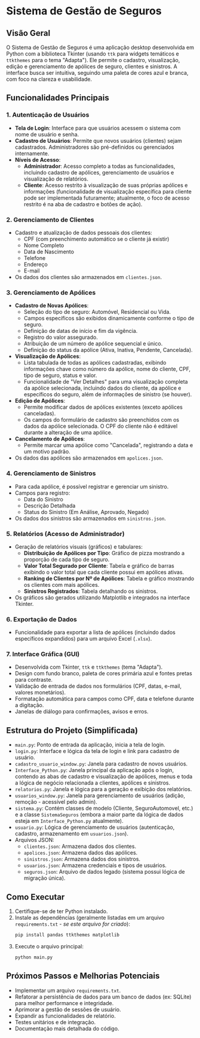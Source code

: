# Sistema de Gestão de Seguros 

## Visão Geral

O Sistema de Gestão de Seguros é uma aplicação desktop desenvolvida em Python com a biblioteca Tkinter (usando `ttk` para widgets temáticos e `ttkthemes` para o tema "Adapta"). Ele permite o cadastro, visualização, edição e gerenciamento de apólices de seguro, clientes e sinistros. A interface busca ser intuitiva, seguindo uma paleta de cores azul e branca, com foco na clareza e usabilidade.

## Funcionalidades Principais

### 1. Autenticação de Usuários
- **Tela de Login**: Interface para que usuários acessem o sistema com nome de usuário e senha.
- **Cadastro de Usuários**: Permite que novos usuários (clientes) sejam cadastrados. Administradores são pré-definidos ou gerenciados internamente.
- **Níveis de Acesso**:
    - **Administrador**: Acesso completo a todas as funcionalidades, incluindo cadastro de apólices, gerenciamento de usuários e visualização de relatórios.
    - **Cliente**: Acesso restrito à visualização de suas próprias apólices e informações (funcionalidade de visualização específica para cliente pode ser implementada futuramente; atualmente, o foco de acesso restrito é na aba de cadastro e botões de ação).

### 2. Gerenciamento de Clientes
- Cadastro e atualização de dados pessoais dos clientes:
    - CPF (com preenchimento automático se o cliente já existir)
    - Nome Completo
    - Data de Nascimento
    - Telefone
    - Endereço
    - E-mail
- Os dados dos clientes são armazenados em `clientes.json`.

### 3. Gerenciamento de Apólices
- **Cadastro de Novas Apólices**:
    - Seleção do tipo de seguro: Automóvel, Residencial ou Vida.
    - Campos específicos são exibidos dinamicamente conforme o tipo de seguro.
    - Definição de datas de início e fim da vigência.
    - Registro do valor assegurado.
    - Atribuição de um número de apólice sequencial e único.
    - Definição do status da apólice (Ativa, Inativa, Pendente, Cancelada).
- **Visualização de Apólices**:
    - Lista tabulada de todas as apólices cadastradas, exibindo informações chave como número da apólice, nome do cliente, CPF, tipo de seguro, status e valor.
    - Funcionalidade de "Ver Detalhes" para uma visualização completa da apólice selecionada, incluindo dados do cliente, da apólice e específicos do seguro, além de informações de sinistro (se houver).
- **Edição de Apólices**:
    - Permite modificar dados de apólices existentes (exceto apólices canceladas).
    - Os campos do formulário de cadastro são preenchidos com os dados da apólice selecionada. O CPF do cliente não é editável durante a alteração de uma apólice.
- **Cancelamento de Apólices**:
    - Permite marcar uma apólice como "Cancelada", registrando a data e um motivo padrão.
- Os dados das apólices são armazenados em `apolices.json`.

### 4. Gerenciamento de Sinistros
- Para cada apólice, é possível registrar e gerenciar um sinistro.
- Campos para registro:
    - Data do Sinistro
    - Descrição Detalhada
    - Status do Sinistro (Em Análise, Aprovado, Negado)
- Os dados dos sinistros são armazenados em `sinistros.json`.

### 5. Relatórios (Acesso de Administrador)
- Geração de relatórios visuais (gráficos) e tabulares:
    - **Distribuição de Apólices por Tipo**: Gráfico de pizza mostrando a proporção de cada tipo de seguro.
    - **Valor Total Segurado por Cliente**: Tabela e gráfico de barras exibindo o valor total que cada cliente possui em apólices ativas.
    - **Ranking de Clientes por Nº de Apólices**: Tabela e gráfico mostrando os clientes com mais apólices.
    - **Sinistros Registrados**: Tabela detalhando os sinistros.
- Os gráficos são gerados utilizando Matplotlib e integrados na interface Tkinter.

### 6. Exportação de Dados
- Funcionalidade para exportar a lista de apólices (incluindo dados específicos expandidos) para um arquivo Excel (`.xlsx`).

### 7. Interface Gráfica (GUI)
- Desenvolvida com Tkinter, `ttk` e `ttkthemes` (tema "Adapta").
- Design com fundo branco, paleta de cores primária azul e fontes pretas para contraste.
- Validação de entrada de dados nos formulários (CPF, datas, e-mail, valores monetários).
- Formatação automática para campos como CPF, data e telefone durante a digitação.
- Janelas de diálogo para confirmações, avisos e erros.

## Estrutura do Projeto (Simplificada)

- `main.py`: Ponto de entrada da aplicação, inicia a tela de login.
- `login.py`: Interface e lógica da tela de login e link para cadastro de usuário.
- `cadastro_usuario_window.py`: Janela para cadastro de novos usuários.
- `Interface_Python.py`: Janela principal da aplicação após o login, contendo as abas de cadastro e visualização de apólices, menus e toda a lógica de negócio relacionada a clientes, apólices e sinistros.
- `relatorios.py`: Janela e lógica para a geração e exibição dos relatórios.
- `usuarios_window.py`: Janela para gerenciamento de usuários (adição, remoção - acessível pelo admin).
- `sistema.py`: Contém classes de modelo (Cliente, SeguroAutomovel, etc.) e a classe `SistemaSeguros` (embora a maior parte da lógica de dados esteja em `Interface_Python.py` atualmente).
- `usuario.py`: Lógica de gerenciamento de usuários (autenticação, cadastro, armazenamento em `usuarios.json`).
- Arquivos JSON:
    - `clientes.json`: Armazena dados dos clientes.
    - `apolices.json`: Armazena dados das apólices.
    - `sinistros.json`: Armazena dados dos sinistros.
    - `usuarios.json`: Armazena credenciais e tipos de usuários.
    - `seguros.json`: Arquivo de dados legado (sistema possui lógica de migração única).

## Como Executar

1.  Certifique-se de ter Python instalado.
2.  Instale as dependências (geralmente listadas em um arquivo `requirements.txt` - *se este arquivo for criado*):
    ```bash
    pip install pandas ttkthemes matplotlib
    ```
3.  Execute o arquivo principal:
    ```bash
    python main.py
    ```

## Próximos Passos e Melhorias Potenciais
- Implementar um arquivo `requirements.txt`.
- Refatorar a persistência de dados para um banco de dados (ex: SQLite) para melhor performance e integridade.
- Aprimorar a gestão de sessões de usuário.
- Expandir as funcionalidades de relatório.
- Testes unitários e de integração.
- Documentação mais detalhada do código. 